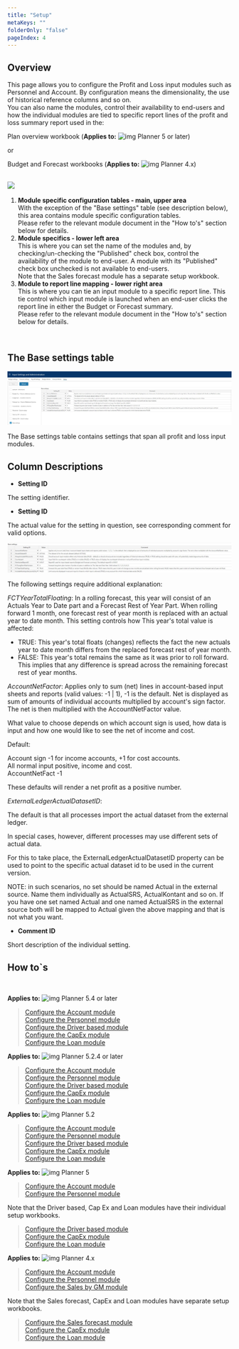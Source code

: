 ```yaml
---
title: "Setup"
metaKeys: ""
folderOnly: "false"
pageIndex: 4
---
```


## Overview
This page allows you to configure the Profit and Loss input modules such as Personnel and Account. By configuration means the dimensionality, the use of historical reference columns and so on.<br/>
You can also name the modules, control their availability to end-users and how the individual modules are tied to specific report lines of the profit and loss summary report used in the:<br/>

Plan overview workbook (**Applies to:** ![img](https://profitbasedocs.blob.core.windows.net/icons/yes-icon.png) Planner 5 or later)<br/>

or<br/>

Budget and Forecast workbooks (**Applies to:** ![img](https://profitbasedocs.blob.core.windows.net/icons/yes-icon.png) Planner 4.x)<br/>
<br/>

![](https://profitbasedocs.blob.core.windows.net/enduserhelp/images/InputSettingsSetup.JPG)

1. **Module specific configuration tables - main, upper area**<br/>
With the exception of the "Base settings" table (see description below), this area contains module specific configuration tables.<br/>
Please refer to the relevant module document in the "How to's" section below for details.
2. **Module specifics - lower left area**<br/>
This is where you can set the name of the modules and, by checking/un-checking the "Published" check box, control the availability of the module to end-user. A module with its "Published" check box unchecked is not available to end-users.<br/>
Note that the Sales forecast module has a separate setup workbook.
3. **Module to report line mapping - lower right area**<br/>
This is where you can tie an input module to a specific report line. This tie control which input module is launched when an end-user clicks the report line in either the Budget or Forecast summary.<br/>
Please refer to the relevant module document in the "How to's" section below for details.
<br/>

## The Base settings table

![](img/base-settings.JPG)

The Base settings table contains settings that span all profit and loss input modules.

## Column Descriptions

- **Setting ID**<br/>

The setting identifier.<br/>

- **Setting ID**<br/>

The actual value for the setting in question, see corresponding comment for valid options.<br/>

![](img/base-setting-close-up.JPG)

The following settings require additional explanation:<br/>

*FCTYearTotalFloating*: In a rolling forecast, this year will consist of an Actuals Year to Date part and a Forecast Rest of Year Part. When rolling forward 1 month, one forecast rest of year month is replaced with an actual year to date month. This setting controls how This year's total value is affected:<br/>

- TRUE: This year's total floats (changes) reflects the fact the new actuals year to date month differs from the replaced forecast rest of year month.<br/>
- FALSE: This year's total remains the same as it was prior to roll forward. This implies that any difference is spread across the remaining forecast rest of year months.<br/>

*AccountNetFactor*: Applies only to sum (net) lines in account-based input sheets and reports (valid values: -1 | 1), -1 is the default. Net is displayed as sum of amounts of individual accounts multiplied by account's sign factor. The net is then multiplied with the AccountNetFactor value.<br/>

What value to choose depends on which account sign is used, how data is input and how one would like to see the net of income and cost.<br/>

Default:<br/>

Account sign -1 for income accounts, +1 for cost accounts.<br/>
All normal input positive, income and cost.<br/>
AccountNetFact -1<br/>

These defaults will render a net profit as a positive number.<br/>

*ExternalLedgerActualDatasetID*:

The default is that all processes import the actual dataset from the external ledger.

In special cases, however, different processes may use different sets of actual data.

For this to take place, the ExternalLedgerActualDatasetID property can be used to point to the specific actual dataset id to be used in the current version.

NOTE: in such scenarios, no set should be named Actual in the external source. Name them individually as ActualSRS, ActualKontant and so on. If you have one set named Actual and one named ActualSRS in the external source both will be mapped to Actual given the above mapping and that is not what you want.

- **Comment ID**<br/>

Short description of the individual setting.<br/>

## How to`s

<br/>

**Applies to:** ![img](https://profitbasedocs.blob.core.windows.net/icons/yes-icon.png) Planner 5.4 or later

> [Configure the Account module](https://profitbasedocs.blob.core.windows.net/enduserhelp/files/V5.4/Planner%20Account%20module.pdf)<br/>
> [Configure the Personnel module](https://profitbasedocs.blob.core.windows.net/enduserhelp/files/V5.4/Planner%20Personnel%20module.pdf)<br/>
> [Configure the Driver based module](https://profitbasedocs.blob.core.windows.net/enduserhelp/files/V5.4/Planner%20Driver%20based%20module.pdf)<br/>
> [Configure the CapEx module](https://profitbasedocs.blob.core.windows.net/enduserhelp/files/V5.4/Planner%20CapEx%20module.pdf)<br/>
> [Configure the Loan module](https://profitbasedocs.blob.core.windows.net/enduserhelp/files/V5.4/Planner%20Loan%20module.pdf)<br/>

**Applies to:** ![img](https://profitbasedocs.blob.core.windows.net/icons/yes-icon.png) Planner 5.2.4 or later

> [Configure the Account module](https://profitbasedocs.blob.core.windows.net/enduserhelp/files/V5.2.4/Planner%20Account%20module.pdf)<br/>
> [Configure the Personnel module](https://profitbasedocs.blob.core.windows.net/enduserhelp/files/V5.2.4/Planner%20Personnel%20module.pdf)<br/>
> [Configure the Driver based module](https://profitbasedocs.blob.core.windows.net/enduserhelp/files/V5.2.4/Planner%20Driver%20based%20module.pdf)<br/>
> [Configure the CapEx module](https://profitbasedocs.blob.core.windows.net/enduserhelp/files/V5.2.4/Planner%20CapEx%20module.pdf)<br/>
> [Configure the Loan module](https://profitbasedocs.blob.core.windows.net/enduserhelp/files/V5.2.4/Planner%20Loan%20module.pdf)<br/>

**Applies to:** ![img](https://profitbasedocs.blob.core.windows.net/icons/yes-icon.png) Planner 5.2

> [Configure the Account module](https://profitbasedocs.blob.core.windows.net/enduserhelp/files/V5.2/Planner%20Account%20module.pdf)<br/>
> [Configure the Personnel module](https://profitbasedocs.blob.core.windows.net/enduserhelp/files/V5.2/Planner%20Personnel%20module.pdf)<br/>
> [Configure the Driver based module](https://profitbasedocs.blob.core.windows.net/enduserhelp/files/V5.2/Planner%20Driver%20based%20module.pdf)<br/>
> [Configure the CapEx module](https://profitbasedocs.blob.core.windows.net/enduserhelp/files/V5.2/Planner%20CapEx%20module.pdf)<br/>
> [Configure the Loan module](https://profitbasedocs.blob.core.windows.net/enduserhelp/files/V5.2/Planner%20Loan%20module.pdf)<br/>

**Applies to:** ![img](https://profitbasedocs.blob.core.windows.net/icons/yes-icon.png) Planner 5

> [Configure the Account module](https://profitbasedocs.blob.core.windows.net/enduserhelp/files/v5/Planner%20Account%20module.pdf)<br/>
> [Configure the Personnel module](https://profitbasedocs.blob.core.windows.net/enduserhelp/files/v5/Planner%20Personnel%20module.pdf)<br/>

Note that the Driver based, Cap Ex and Loan modules have their individual setup workbooks.

> [Configure the Driver based module](https://profitbasedocs.blob.core.windows.net/enduserhelp/files/v5/Planner%20Sales%20Forecast%20module.pdf)<br/>
> [Configure the CapEx module](https://profitbasedocs.blob.core.windows.net/enduserhelp/files/v5/Planner%20CapEx%20module.pdf)<br/>
> [Configure the Loan module](https://profitbasedocs.blob.core.windows.net/enduserhelp/files/v5/Planner%20Loan%20module.pdf)<br/>

**Applies to:** ![img](https://profitbasedocs.blob.core.windows.net/icons/yes-icon.png) Planner 4.x

> [Configure the Account module](https://profitbasedocs.blob.core.windows.net/enduserhelp/files/Planner%20Account%20module.pdf)<br/>
> [Configure the Personnel module](https://profitbasedocs.blob.core.windows.net/enduserhelp/files/Planner%20Personnel%20module.pdf)<br/>
> [Configure the Sales by GM module](https://profitbasedocs.blob.core.windows.net/enduserhelp/files/Planner%20Sales%20By%20GM%20module.pdf)<br/>

Note that the Sales forecast, CapEx and Loan modules have separate setup workbooks.

> [Configure the Sales forecast module](https://profitbasedocs.blob.core.windows.net/enduserhelp/files/Planner%20Sales%20Forecast%20module.pdf)<br/>
> [Configure the CapEx module](https://profitbasedocs.blob.core.windows.net/enduserhelp/files/Planner%20CapEx%20module.pdf)<br/>
> [Configure the Loan module](https://profitbasedocs.blob.core.windows.net/enduserhelp/files/Planner%20Loan%20module.pdf)<br/>

